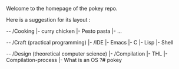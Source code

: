 
Welcome to the homepage of the pokey repo.

Here is a suggestion for its layout : 

-- /Cooking
 |- curry chicken
 |- Pesto pasta
 |- ...

-- /Craft (practical programming)
 |- /IDE
   |- Emacs
 |- C
 |- Lisp
 |- Shell

-- /Design (theoretical computer science)
 |- /Compilation
   |- THL
   |- Compilation-process
 |- What is an OS ?# pokey
